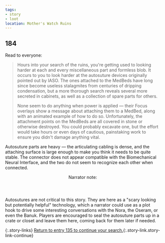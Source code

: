 ```yaml
---
tags:
- story
- loot
location: Mother's Watch Ruins
---
```


## 184

Read to everyone:

> Hours into your search of the ruins, you're getting used to looking harder at each and every miscellaneous part and formless blob.
> It occurs to you to look harder at the autosuture devices originally pointed out by IASO.
> The ones attached to the MedBeds have long since become useless stalagmites from centuries of dripping condensation, but a more thorough search reveals several more secreted in cabinets, as well as a collection of spare parts for others.
>
> None seem to do anything when power is applied — their Focus overlays show a message about attaching them to a MedBed, along with an animated example of how to do so.
> Unfortunately, the attachment points on the MedBeds are all covered in stone or otherwise destroyed.
> You could probably excavate one, but the effort would take hours or even days of cautious, painstaking work to ensure you didn't damage anything vital.

Autosuture parts are heavy — the articulating cabling is dense, and the attaching surface is large enough to make you think it needs to be quite stable.
The connector does not appear compatible with the Biomechanical Neural Interface, and the two do not seem to recognize each other when connected.

<aside class="narrator-note">
<header>Narrator note:</header>
<p markdown="true">Autosutures are not critical to this story.
They are here as a "scary looking but potentially helpful" technology, which a narrator could use as a plot hook to drive some interesting conversations with the Nora, the Oseram, or even the Banuk.
Players are encouraged to seal the autosuture parts up in a crate or closet and leave them here, coming back for them later if needed.</p>
</aside>

{:.story-links}
[Return to entry 135 to continue your search.](135-ruins-night.md){:.story-link.story-link-continue}

